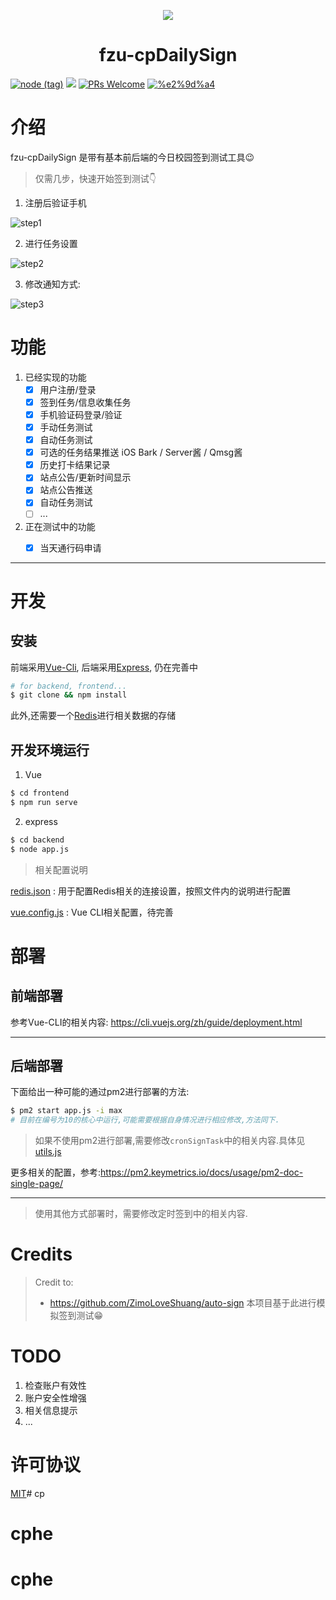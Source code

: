 <p align="center"><img src="https://user-images.githubusercontent.com/17078589/92328392-069c8080-f093-11ea-82f5-445dad02c1bb.png"/></p>
<h1 align="center">fzu-cpDailySign</h1>

[![node (tag)](https://img.shields.io/node/v/egg.svg?style=flat-square)](https://nodejs.org) [![](https://img.shields.io/badge/license-MIT-green.svg?style=flat-square)](https://github.com/windowsair/fzu-cpDailySign/LICENSE) [![PRs Welcome](https://img.shields.io/badge/PRs-welcome-blue.svg?style=flat-square)](https://github.com/windowsair/fzu-cpDailySign/pulls) [![%e2%9d%a4](https://img.shields.io/badge/made%20with-%e2%9d%a4-ff69b4.svg?style=flat-square)](https://github.com/windowsair/fzu-cpDailySign)

# 介绍
fzu-cpDailySign 是带有基本前后端的今日校园签到测试工具:wink:

> 仅需几步，快速开始签到测试👇

1. 注册后验证手机

![step1](https://user-images.githubusercontent.com/17078589/92498365-1d76da80-f22d-11ea-9ed6-12ba624ebffd.png)

2. 进行任务设置

![step2](https://user-images.githubusercontent.com/17078589/105850140-4c46ef00-601c-11eb-8e8f-aa394e635601.png)

3. 修改通知方式:

![step3](https://user-images.githubusercontent.com/17078589/92497907-890c7800-f22c-11ea-92fa-cb55dfb2c567.png)

# 功能

1. 已经实现的功能
    - [x] 用户注册/登录
    - [x] 签到任务/信息收集任务
    - [x] 手机验证码登录/验证
    - [x] 手动任务测试
    - [x] 自动任务测试
    - [x] 可选的任务结果推送 iOS Bark / Server酱 / Qmsg酱
    - [x] 历史打卡结果记录
    - [x] 站点公告/更新时间显示
    - [x] 站点公告推送
    - [x] 自动任务测试
    - [ ] ...
2. 正在测试中的功能
    - [x] 当天通行码申请


----


# 开发

## 安装

前端采用[Vue-Cli](https://cli.vuejs.org), 后端采用[Express](https://expressjs.com), 仍在完善中

```bash
# for backend, frontend...
$ git clone && npm install
```

此外,还需要一个[Redis](https://redis.io)进行相关数据的存储

## 开发环境运行

1. Vue

```bash
$ cd frontend
$ npm run serve
```

2. express

```bash
$ cd backend
$ node app.js
```

> 相关配置说明

[redis.json](backend/config/redis.json) : 用于配置Redis相关的连接设置，按照文件内的说明进行配置

[vue.config.js](frontend/vue.config.js) : Vue CLI相关配置，待完善


# 部署

## 前端部署

参考Vue-CLI的相关内容: https://cli.vuejs.org/zh/guide/deployment.html

----

## 后端部署

下面给出一种可能的通过pm2进行部署的方法:

```bash
$ pm2 start app.js -i max
# 目前在编号为10的核心中运行,可能需要根据自身情况进行相应修改,方法同下.
```

> 如果不使用pm2进行部署,需要修改`cronSignTask`中的相关内容.具体见[utils.js](backend/components/utils/utils.js)

更多相关的配置，参考:https://pm2.keymetrics.io/docs/usage/pm2-doc-single-page/

----

> 使用其他方式部署时，需要修改定时签到中的相关内容.

# Credits

> Credit to:
> - https://github.com/ZimoLoveShuang/auto-sign 本项目基于此进行模拟签到测试:grin:


# TODO

1. 检查账户有效性
2. 账户安全性增强
3. 相关信息提示
4. ...

# 许可协议

[MIT](https://github.com/windowsair/fzu-cpDailySign/blob/master/LICENSE)# cp
# cphe
# cphe
